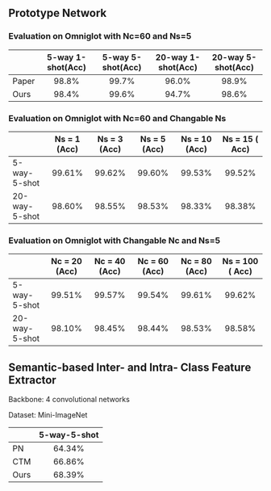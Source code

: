 ## Prototype Network

### Evaluation on Omniglot with Nc=60 and Ns=5

|                  | 5-way 1-shot(Acc)  | 5-way 5-shot(Acc)  | 20-way 1-shot(Acc)| 20-way 5-shot(Acc)   |
| ---------------- |:------------------:|:------------------:|:-----------------:|:--------------------:|
| Paper            | 98.8%              | 99.7%              | 96.0%             | 98.9%                |
| Ours             | 98.4%              | 99.6%              | 94.7%             | 98.6%                |

### Evaluation on Omniglot with Nc=60 and Changable Ns

|                  | Ns = 1 (Acc)       | Ns = 3 (Acc)       | Ns = 5 (Acc)      | Ns = 10 (Acc)        | Ns = 15 ( Acc)     |
| ---------------- |:------------------:|:------------------:|:-----------------:|:--------------------:|:------------------:|
| 5-way-5-shot     | 99.61%             | 99.62%             | 99.60%            | 99.53%               | 99.52%             |
| 20-way-5-shot    | 98.60%             | 98.55%             | 98.53%            | 98.33%               | 98.38%             |

### Evaluation on Omniglot with Changable Nc and Ns=5

|                  | Nc = 20 (Acc)      | Nc = 40 (Acc)      | Nc = 60 (Acc)     | Nc = 80 (Acc)        | Ns = 100 ( Acc)    |
| ---------------- |:------------------:|:------------------:|:-----------------:|:--------------------:|:------------------:|
| 5-way-5-shot     | 99.51%             | 99.57%             | 99.54%            | 99.61%               | 99.62%             |
| 20-way-5-shot    | 98.10%             | 98.45%             | 98.44%            | 98.53%               | 98.58%             |

## Semantic-based Inter- and Intra- Class Feature Extractor

Backbone: 4 convolutional networks

Dataset: Mini-ImageNet

|                           | 5-way-5-shot       |
| ------------------------- |:------------------:|
| PN                        | 64.34%             |
| CTM                       | 66.86%             |
| Ours                      | 68.39%             |
